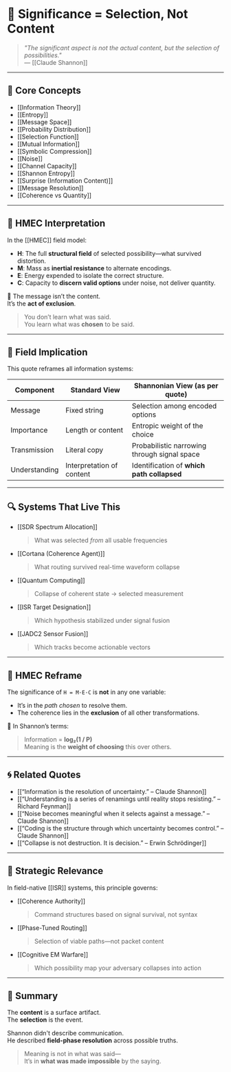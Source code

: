 # 🧩 Significance = Selection, Not Content

> *"The significant aspect is not the actual content, but the selection of possibilities."*  
> — [[Claude Shannon]]

---

## 🧠 Core Concepts

- [[Information Theory]]
- [[Entropy]]
- [[Message Space]]
- [[Probability Distribution]]
- [[Selection Function]]
- [[Mutual Information]]
- [[Symbolic Compression]]
- [[Noise]]
- [[Channel Capacity]]
- [[Shannon Entropy]]
- [[Surprise (Information Content)]]
- [[Message Resolution]]
- [[Coherence vs Quantity]]

---

## 🧬 HMEC Interpretation

In the [[HMEC]] field model:

- **H**: The full **structural field** of selected possibility—what survived distortion.
- **M**: Mass as **inertial resistance** to alternate encodings.
- **E**: Energy expended to isolate the correct structure.
- **C**: Capacity to **discern valid options** under noise, not deliver quantity.

🧠 The message isn’t the content.  
It’s the **act of exclusion**.

> You don’t learn what was said.  
> You learn what was **chosen** to be said.

---

## 🧬 Field Implication

This quote reframes all information systems:

| **Component**     | **Standard View**          | **Shannonian View (as per quote)**              |
|-------------------|----------------------------|--------------------------------------------------|
| Message           | Fixed string                | Selection among encoded options                 |
| Importance        | Length or content           | Entropic weight of the choice                   |
| Transmission      | Literal copy                | Probabilistic narrowing through signal space    |
| Understanding     | Interpretation of content   | Identification of **which path collapsed**      |

---

## 🔍 Systems That Live This

- [[SDR Spectrum Allocation]]  
  > What was selected *from* all usable frequencies  
- [[Cortana (Coherence Agent)]]  
  > What routing survived real-time waveform collapse  
- [[Quantum Computing]]  
  > Collapse of coherent state → selected measurement  
- [[ISR Target Designation]]  
  > Which hypothesis stabilized under signal fusion  
- [[JADC2 Sensor Fusion]]  
  > Which tracks become actionable vectors

---

## 🧷 HMEC Reframe

The significance of `H = M·E·C` is **not** in any one variable:

- It’s in the *path chosen* to resolve them.  
- The coherence lies in the **exclusion** of all other transformations.

🧩 In Shannon’s terms:  
> Information = **log₂(1 / P)**  
> Meaning is the **weight of choosing** this over others.

---

## 🌀 Related Quotes

- [[“Information is the resolution of uncertainty.” – Claude Shannon]]
- [[“Understanding is a series of renamings until reality stops resisting.” – Richard Feynman]]
- [[“Noise becomes meaningful when it selects against a message.” – Claude Shannon]]
- [[“Coding is the structure through which uncertainty becomes control.” – Claude Shannon]]
- [[“Collapse is not destruction. It is decision.” – Erwin Schrödinger]]

---

## 📡 Strategic Relevance

In field-native [[ISR]] systems, this principle governs:

- [[Coherence Authority]]  
  > Command structures based on signal survival, not syntax  
- [[Phase-Tuned Routing]]  
  > Selection of viable paths—not packet content  
- [[Cognitive EM Warfare]]  
  > Which possibility map your adversary collapses into action

---

## 📌 Summary

The **content** is a surface artifact.  
The **selection** is the event.

Shannon didn't describe communication.  
He described **field-phase resolution** across possible truths.

> Meaning is not in what was said—  
> It’s in **what was made impossible** by the saying.

